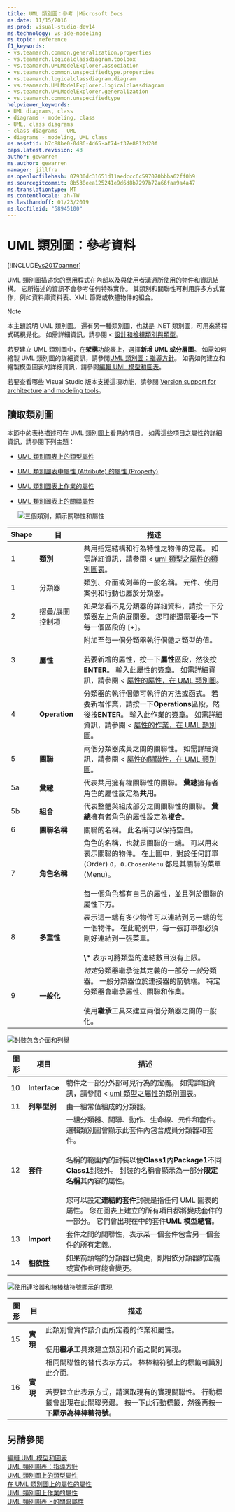 ```yaml
---
title: UML 類別圖：參考 |Microsoft Docs
ms.date: 11/15/2016
ms.prod: visual-studio-dev14
ms.technology: vs-ide-modeling
ms.topic: reference
f1_keywords:
- vs.teamarch.common.generalization.properties
- vs.teamarch.logicalclassdiagram.toolbox
- vs.teamarch.UMLModelExplorer.association
- vs.teamarch.common.unspecifiedtype.properties
- vs.teamarch.logicalclassdiagram.diagram
- vs.teamarch.UMLModelExplorer.logicalclassdiagram
- vs.teamarch.UMLModelExplorer.generalization
- vs.teamarch.common.unspecifiedtype
helpviewer_keywords:
- UML diagrams, class
- diagrams - modeling, class
- UML, class diagrams
- class diagrams - UML
- diagrams - modeling, UML class
ms.assetid: b7c88be0-0d86-4d65-af74-f37e8812d20f
caps.latest.revision: 43
author: gewarren
ms.author: gewarren
manager: jillfra
ms.openlocfilehash: 07930dc31651d11aedccc6c597070bbba62ff0b9
ms.sourcegitcommit: 8b538eea125241e9d6d8b7297b72a66faa9a4a47
ms.translationtype: MT
ms.contentlocale: zh-TW
ms.lasthandoff: 01/23/2019
ms.locfileid: "58945100"
---
```

# <a name="uml-class-diagrams-reference"></a>UML 類別圖：參考資料
[!INCLUDE[vs2017banner](../includes/vs2017banner.md)]

UML 類別圖描述您的應用程式在內部以及與使用者溝通所使用的物件和資訊結構。 它所描述的資訊不會參考任何特殊實作。 其類別和關聯性可利用許多方式實作，例如資料庫資料表、XML 節點或軟體物件的組合。  
  
> [!NOTE]
>  本主題說明 UML 類別圖。 還有另一種類別圖，也就是 .NET 類別圖，可用來將程式碼視覺化。 如需詳細資訊，請參閱 <<c0> [ 設計和檢視類別與類型](http://go.microsoft.com/fwlink/?LinkId=142231)。  
  
 若要建立 UML 類別圖中，在**架構**功能表上，選擇**新增 UML 或分層圖**。 如需如何繪製 UML 類別圖的詳細資訊，請參閱[UML 類別圖：指導方針](../modeling/uml-class-diagrams-guidelines.md)。 如需如何建立和繪製模型圖表的詳細資訊，請參閱[編輯 UML 模型和圖表](../modeling/edit-uml-models-and-diagrams.md)。  
  
 若要查看哪些 Visual Studio 版本支援這項功能，請參閱 [Version support for architecture and modeling tools](../modeling/what-s-new-for-design-in-visual-studio.md#VersionSupport)。  
  
## <a name="reading-class-diagrams"></a>讀取類別圖  
 本節中的表格描述可在 UML 類別圖上看見的項目。 如需這些項目之屬性的詳細資訊，請參閱下列主題：  
  
- [UML 類別圖表上的類型屬性](../modeling/properties-of-types-on-uml-class-diagrams.md)  
  
- [UML 類別圖表中屬性 (Attribute) 的屬性 (Property)](../modeling/properties-of-attributes-on-uml-class-diagrams.md)  
  
- [UML 類別圖表上作業的屬性](../modeling/properties-of-operations-on-uml-class-diagrams.md)  
  
- [UML 類別圖表上的關聯屬性](../modeling/properties-of-associations-on-uml-class-diagrams.md)  
  
  ![三個類別，顯示關聯性和屬性](../modeling/media/uml-classovreading.png "UML_ClassOvReading")  
  
| **Shape** |       **目**        |                                                                                                                                                             **描述**                                                                                                                                                              |
|-----------|--------------------------|------------------------------------------------------------------------------------------------------------------------------------------------------------------------------------------------------------------------------------------------------------------------------------------------------------------------------------------|
|     1     |        **類別**         |                                                           共用指定結構和行為特性之物件的定義。 如需詳細資訊，請參閱 < [uml 類型之屬性的類別圖表](../modeling/properties-of-types-on-uml-class-diagrams.md)。                                                            |
|     1     |        分類器        |                                                                                                             類別、介面或列舉的一般名稱。 元件、使用案例和行動也屬於分類器。                                                                                                             |
|     2     | 摺疊/展開控制項 |                                                                                         如果您看不見分類器的詳細資料，請按一下分類器左上角的展開器。 您可能還需要按一下每一個區段的 [+]。                                                                                         |
|     3     |      **屬性**       |   附加至每一個分類器執行個體之類型的值。<br /><br /> 若要新增的屬性，按一下**屬性**區段，然後按**ENTER**。 輸入此屬性的簽章。 如需詳細資訊，請參閱 <<c0> [ 屬性的屬性，在 UML 類別圖](../modeling/properties-of-attributes-on-uml-class-diagrams.md)。   |
|     4     |      **Operation**       | 分類器的執行個體可執行的方法或函式。 若要新增作業，請按一下**Operations**區段，然後按**ENTER**。 輸入此作業的簽章。 如需詳細資訊，請參閱 <<c0> [ 屬性的作業，在 UML 類別圖](../modeling/properties-of-operations-on-uml-class-diagrams.md)。 |
|     5     |     **關聯**      |                                                                  兩個分類器成員之間的關聯性。 如需詳細資訊，請參閱 <<c0> [ 屬性的關聯性，在 UML 類別圖](../modeling/properties-of-associations-on-uml-class-diagrams.md)。                                                                   |
|    5a     |     **彙總**      |                                                                                                    代表共用擁有權關聯性的關聯。 **彙總**擁有者角色的屬性設定為**共用**。                                                                                                     |
|    5b     |     **組合**      |                                                                                                      代表整體與組成部分之間關聯性的關聯。 **彙總**擁有者角色的屬性設定為**複合**。                                                                                                      |
|     6     |   **關聯名稱**   |                                                                                                                                         關聯的名稱。 此名稱可以保持空白。                                                                                                                                          |
|     7     |      **角色名稱**       |                       角色的名稱，也就是關聯的一端。 可以用來表示關聯的物件。 在上圖中，對於任何訂單 (Order) `O`，`O.ChosenMenu` 都是其關聯的菜單 (Menu)。<br /><br /> 每一個角色都有自己的屬性，並且列於關聯的屬性下方。                       |
|     8     |     **多重性**     |                                         表示這一端有多少物件可以連結到另一端的每一個物件。 在此範例中，每一張訂單都必須剛好連結到一張菜單。<br /><br /> **\\**\* 表示可將類型的連結數目沒有上限。                                         |
|     9     |    **一般化**    |  *特定*分類器繼承從其定義的一部分*一般*分類器。 一般分類器位於連接器的箭號端。 特定分類器會繼承屬性、關聯和作業。<br /><br /> 使用**繼承**工具來建立兩個分類器之間的一般化。   |
  
 ![封裝包含介面和列舉](../modeling/media/uml-classovpackage.png "UML_ClassOvPackage")  
  
|圖形|項目|描述|  
|-----------|-------------|-----------------|  
|10|**Interface**|物件之一部分外部可見行為的定義。 如需詳細資訊，請參閱 < [uml 類型之屬性的類別圖表](../modeling/properties-of-types-on-uml-class-diagrams.md)。|  
|11|**列舉型別**|由一組常值組成的分類器。|  
|12|**套件**|一組分類器、關聯、動作、生命線、元件和套件。 邏輯類別圖會顯示此套件內包含成員分類器和套件。<br /><br /> 名稱的範圍內的封裝以便**Class1**內**Package1**不同**Class1**封裝外。 封裝的名稱會顯示為一部分**限定名稱**其內容的屬性。<br /><br /> 您可以設定**連結的套件**封裝是指任何 UML 圖表的屬性。 您在圖表上建立的所有項目都將變成套件的一部分。 它們會出現在中的套件**UML 模型總管**。|  
|13|**Import**|套件之間的關聯性，表示某一個套件包含另一個套件的所有定義。|  
|14|**相依性**|如果箭頭端的分類器已變更，則相依分類器的定義或實作也可能會變更。|  
  
 ![使用連接器和棒棒糖符號顯示的實現](../modeling/media/uml-classovrealize.png "UML_ClassOvRealize")  
  
|圖形|**目**|描述|  
|-----------|-----------------|-----------------|  
|15|**實現**|此類別會實作該介面所定義的作業和屬性。<br /><br /> 使用**繼承**工具來建立類別和介面之間的實現。|  
|16|**實現**|相同關聯性的替代表示方式。 棒棒糖符號上的標籤可識別此介面。<br /><br /> 若要建立此表示方式，請選取現有的實現關聯性。 行動標籤會出現在此關聯旁邊。 按一下此行動標籤，然後再按一下**顯示為棒棒糖符號**。|  
  
## <a name="see-also"></a>另請參閱  
 [編輯 UML 模型和圖表](../modeling/edit-uml-models-and-diagrams.md)   
 [UML 類別圖表：指導方針](../modeling/uml-class-diagrams-guidelines.md)   
 [UML 類別圖上的類型屬性](../modeling/properties-of-types-on-uml-class-diagrams.md)   
 [在 UML 類別圖上的屬性的屬性](../modeling/properties-of-attributes-on-uml-class-diagrams.md)   
 [UML 類別圖上作業的屬性](../modeling/properties-of-operations-on-uml-class-diagrams.md)   
 [UML 類別圖表上的關聯屬性](../modeling/properties-of-associations-on-uml-class-diagrams.md)

